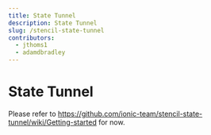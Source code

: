 ```yaml
---
title: State Tunnel
description: State Tunnel
slug: /stencil-state-tunnel
contributors:
  - jthoms1
  - adamdbradley
---
```


# State Tunnel

Please refer to https://github.com/ionic-team/stencil-state-tunnel/wiki/Getting-started for now.
